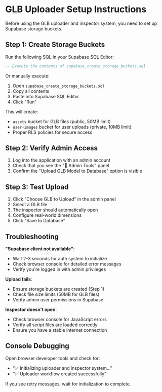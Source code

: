 # GLB Uploader Setup Instructions

Before using the GLB uploader and inspector system, you need to set up Supabase storage buckets.

## Step 1: Create Storage Buckets

Run the following SQL in your Supabase SQL Editor:

```sql
-- Execute the contents of supabase_create_storage_buckets.sql
```

Or manually execute:
1. Open `supabase_create_storage_buckets.sql`
2. Copy all contents
3. Paste into Supabase SQL Editor
4. Click "Run"

This will create:
- `assets` bucket for GLB files (public, 50MB limit)
- `user-images` bucket for user uploads (private, 10MB limit)
- Proper RLS policies for secure access

## Step 2: Verify Admin Access

1. Log into the application with an admin account
2. Check that you see the "🔐 Admin Tools" panel
3. Confirm the "Upload GLB Model to Database" option is visible

## Step 3: Test Upload

1. Click "Choose GLB to Upload" in the admin panel
2. Select a GLB file
3. The inspector should automatically open
4. Configure real-world dimensions
5. Click "Save to Database"

## Troubleshooting

**"Supabase client not available"**:
- Wait 2-3 seconds for auth system to initialize
- Check browser console for detailed error messages
- Verify you're logged in with admin privileges

**Upload fails**:
- Ensure storage buckets are created (Step 1)
- Check file size limits (50MB for GLB files)
- Verify admin user permissions in Supabase

**Inspector doesn't open**:
- Check browser console for JavaScript errors
- Verify all script files are loaded correctly
- Ensure you have a stable internet connection

## Console Debugging

Open browser developer tools and check for:
- "✅ Initializing uploader and inspector system..."
- "✅ Uploader workflow created successfully"

If you see retry messages, wait for initialization to complete.
